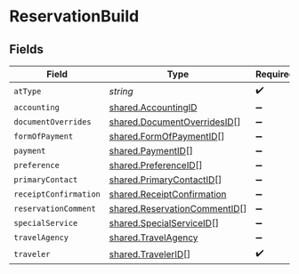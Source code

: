 # ReservationBuild


## Fields

| Field                                                                        | Type                                                                         | Required                                                                     | Description                                                                  | Example                                                                      |
| ---------------------------------------------------------------------------- | ---------------------------------------------------------------------------- | ---------------------------------------------------------------------------- | ---------------------------------------------------------------------------- | ---------------------------------------------------------------------------- |
| `atType`                                                                     | *string*                                                                     | :heavy_check_mark:                                                           | N/A                                                                          | ReservationBuildFromCatalogOfferings                                         |
| `accounting`                                                                 | [shared.AccountingID](../../models/shared/accountingid.md)                   | :heavy_minus_sign:                                                           | N/A                                                                          |                                                                              |
| `documentOverrides`                                                          | [shared.DocumentOverridesID](../../models/shared/documentoverridesid.md)[]   | :heavy_minus_sign:                                                           | N/A                                                                          |                                                                              |
| `formOfPayment`                                                              | [shared.FormOfPaymentID](../../models/shared/formofpaymentid.md)[]           | :heavy_minus_sign:                                                           | N/A                                                                          |                                                                              |
| `payment`                                                                    | [shared.PaymentID](../../models/shared/paymentid.md)[]                       | :heavy_minus_sign:                                                           | N/A                                                                          |                                                                              |
| `preference`                                                                 | [shared.PreferenceID](../../models/shared/preferenceid.md)[]                 | :heavy_minus_sign:                                                           | N/A                                                                          |                                                                              |
| `primaryContact`                                                             | [shared.PrimaryContactID](../../models/shared/primarycontactid.md)[]         | :heavy_minus_sign:                                                           | N/A                                                                          |                                                                              |
| `receiptConfirmation`                                                        | [shared.ReceiptConfirmation](../../models/shared/receiptconfirmation.md)     | :heavy_minus_sign:                                                           | N/A                                                                          |                                                                              |
| `reservationComment`                                                         | [shared.ReservationCommentID](../../models/shared/reservationcommentid.md)[] | :heavy_minus_sign:                                                           | N/A                                                                          |                                                                              |
| `specialService`                                                             | [shared.SpecialServiceID](../../models/shared/specialserviceid.md)[]         | :heavy_minus_sign:                                                           | N/A                                                                          |                                                                              |
| `travelAgency`                                                               | [shared.TravelAgency](../../models/shared/travelagency.md)                   | :heavy_minus_sign:                                                           | N/A                                                                          |                                                                              |
| `traveler`                                                                   | [shared.TravelerID](../../models/shared/travelerid.md)[]                     | :heavy_check_mark:                                                           | N/A                                                                          |                                                                              |